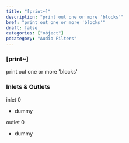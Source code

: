 ```yaml
---
title: "[print~]"
description: "print out one or more 'blocks'"
bref: "print out one or more 'blocks'"
draft: false
categories: ["object"]
pdcategory: "Audio Filters"
---
```


### [print~]

print out one or more 'blocks'

### Inlets & Outlets

inlet 0

 - dummy

outlet 0

 - dummy
 
